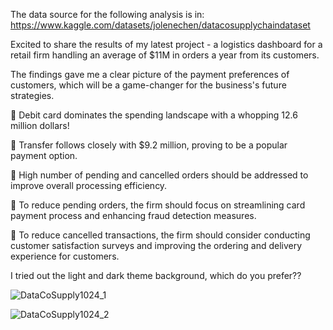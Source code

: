 The data source for the following analysis is in: https://www.kaggle.com/datasets/jolenechen/datacosupplychaindataset





Excited to share the results of my latest project - a logistics dashboard for a retail firm handling an average of $11M in orders a year from its customers.

The findings gave me a clear picture of the payment preferences of customers, which will be a game-changer for the business's future strategies.

📌 Debit card dominates the spending landscape with a whopping 12.6 million dollars!

📌 Transfer follows closely with $9.2 million, proving to be a popular payment option.

📌 High number of pending and cancelled orders should be addressed to improve overall processing efficiency.

📌 To reduce pending orders, the firm should focus on streamlining card payment process and enhancing fraud detection measures.

📌 To reduce cancelled transactions, the firm should consider conducting customer satisfaction surveys and improving the ordering and delivery experience for customers.


I tried out the light and dark theme background, which do you prefer??


![DataCoSupply1024_1](https://user-images.githubusercontent.com/22597020/218254716-8cfeb1b6-a338-4755-8eeb-c1145381ec81.jpg)



![DataCoSupply1024_2](https://user-images.githubusercontent.com/22597020/218254724-f09a0201-59d4-4883-ba7e-bcc90496ce47.jpg)
